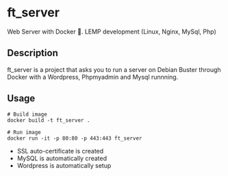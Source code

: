 # ft_server
Web Server with Docker 🐳. LEMP development (Linux, Nginx, MySql, Php)

## Description

ft_server is a project that asks you to run a server on Debian Buster through Docker with a Wordpress, Phpmyadmin and Mysql runnning.

## Usage

```shell
# Build image
docker build -t ft_server .

# Run image
docker run -it -p 80:80 -p 443:443 ft_server
```
* SSL auto-certificate is created
* MySQL is automatically created
* Wordpress is automatically setup
